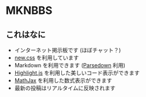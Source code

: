 # MKNBBS

## これはなに

- インターネット掲示板です (ほぼチャット？)
- [new.css](https://github.com/xz/new.css) を利用しています
- Markdown を利用できます ([Parsedown](https://github.com/erusev/parsedown) 利用)
- [Highlight.js](https://github.com/highlightjs/highlight.js) を利用した美しいコード表示ができます
- [MathJax](https://github.com/mathjax/MathJax) を利用した数式表示ができます
- 最新の投稿はリアルタイムに反映されます

